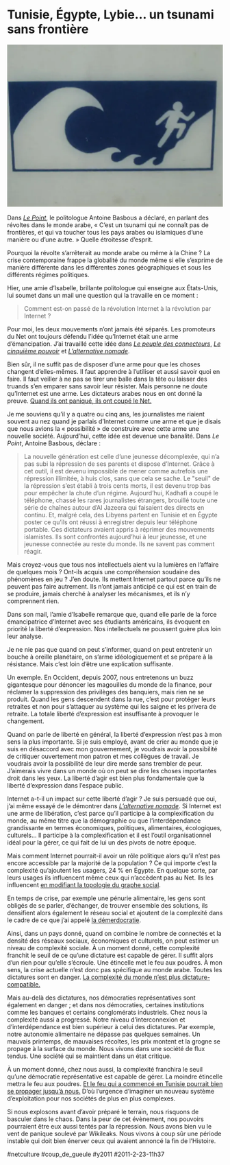 # Tunisie, Égypte, Lybie… un tsunami sans frontière

![](_i/19755659_5c416651c61.webp)

Dans [*Le Point*](http://www.lepoint.fr/monde/la-peur-a-change-de-camp-21-02-2011-1298005_24.php?xtor=EPR-6-[Newsletter-Quotidienne]-20110222), le politologue Antoine Basbous a déclaré, en parlant des révoltes dans le monde arabe, « C’est un tsunami qui ne connaît pas de frontières, et qui va toucher tous les pays arabes ou islamiques d’une manière ou d’une autre. » Quelle étroitesse d’esprit.

Pourquoi la révolte s’arrêterait au monde arabe ou même à la Chine ? La crise contemporaine frappe la globalité du monde même si elle s’exprime de manière différente dans les différentes zones géographiques et sous les différents régimes politiques.

Hier, une amie d’Isabelle, brillante politologue qui enseigne aux États-Unis, lui soumet dans un mail une question qui la travaille en ce moment :

> Comment est-on passé de la révolution Internet à la révolution par Internet ?

Pour moi, les deux mouvements n’ont jamais été séparés. Les promoteurs du Net ont toujours défendu l’idée qu’Internet était une arme d’émancipation. J’ai travaillé cette idée dans *[Le peuple des connecteurs](../../page/le-peuple-des-connecteurs)*, *[Le cinquième pouvoir](../../page/le-cinquieme-pouvoir)* et *[L’alternative nomade](../../books/alternative-nomade.md)*.

Bien sûr, il ne suffit pas de disposer d’une arme pour que les choses changent d’elles-mêmes. Il faut apprendre à l’utiliser et aussi savoir quoi en faire. Il faut veiller à ne pas se tirer une balle dans la tête ou laisser des truands s’en emparer sans savoir leur résister. Mais personne ne doute qu’Internet est une arme. Les dictateurs arabes nous en ont donné la preuve. [Quand ils ont paniqué, ils ont coupé le Net.](../1/egypte-deconnectee-du-cerveau-global.md)

Je me souviens qu’il y a quatre ou cinq ans, les journalistes me riaient souvent au nez quand je parlais d’Internet comme une arme et que je disais que nous avions la « possibilité » de construire avec cette arme une nouvelle société. Aujourd’hui, cette idée est devenue une banalité. Dans *Le Point*, Antoine Basbous, déclare :

> La nouvelle génération est celle d’une jeunesse décomplexée, qui n’a pas subi la répression de ses parents et dispose d’Internet. Grâce à cet outil, il est devenu impossible de mener comme autrefois une répression illimitée, à huis clos, sans que cela se sache. Le "seuil" de la répression s’est établi à trois cents morts, il est devenu trop bas pour empêcher la chute d’un régime. Aujourd’hui, Kadhafi a coupé le téléphone, chassé les rares journalistes étrangers, brouillé toute une série de chaînes autour d’Al Jazeera qui faisaient des directs en continu. Et, malgré cela, des Libyens partent en Tunisie et en Égypte poster ce qu’ils ont réussi à enregistrer depuis leur téléphone portable. Ces dictateurs avaient appris à réprimer des mouvements islamistes. Ils sont confrontés aujourd’hui à leur jeunesse, et une jeunesse connectée au reste du monde. Ils ne savent pas comment réagir.

Mais croyez-vous que tous nos intellectuels aient vu la lumières en l’affaire de quelques mois ? Ont-ils acquis une compréhension soudaine des phénomènes en jeu ? J’en doute. Ils mettent Internet partout parce qu’ils ne peuvent pas faire autrement. Ils n’ont jamais anticipé ce qui est en train de se produire, jamais cherché à analyser les mécanismes, et ils n’y comprennent rien.

Dans son mail, l’amie d’Isabelle remarque que, quand elle parle de la force émancipatrice d’Internet avec ses étudiants américains, ils évoquent en priorité la liberté d’expression. Nos intellectuels ne poussent guère plus loin leur analyse.

Je ne nie pas que quand on peut s’informer, quand on peut entretenir un bouche à oreille planétaire, on s’arme idéologiquement et se prépare à la résistance. Mais c’est loin d’être une explication suffisante.

Un exemple. En Occident, depuis 2007, nous entretenons un buzz gigantesque pour dénoncer les magouilles du monde de la finance, pour réclamer la suppression des privilèges des banquiers, mais rien ne se produit. Quand les gens descendent dans la rue, c’est pour protéger leurs retraites et non pour s’attaquer au système qui les saigne et les privera de retraite. La totale liberté d’expression est insuffisante à provoquer le changement.

Quand on parle de liberté en général, la liberté d’expression n’est pas à mon sens la plus importante. Si je suis employé, avant de crier au monde que je suis en désaccord avec mon gouvernement, je voudrais avoir la possibilité de critiquer ouvertement mon patron et mes collègues de travail. Je voudrais avoir la possibilité de leur dire merde sans trembler de peur. J’aimerais vivre dans un monde où on peut se dire les choses importantes droit dans les yeux. La liberté d’agir est bien plus fondamentale que la liberté d’expression dans l’espace public.

Internet a-t-il un impact sur cette liberté d’agir ? Je suis persuadé que oui, j’ai même essayé de le démontrer dans *[L’alternative nomade](../../books/alternative-nomade.md)*. Si Internet est une arme de libération, c’est parce qu’il participe à la complexification du monde, au même titre que la démographie ou que l’interdépendance grandissante en termes économiques, politiques, alimentaires, écologiques, culturels… Il participe à la complexification et il est l’outil organisationnel idéal pour la gérer, ce qui fait de lui un des pivots de notre époque.

Mais comment Internet pourrait-il avoir un rôle politique alors qu’il n’est pas encore accessible par la majorité de la population ? Ce qui importe c’est la complexité qu’ajoutent les usagers, 24 % en Égypte. En quelque sorte, par leurs usages ils influencent même ceux qui n’accèdent pas au Net. Ils les influencent [en modifiant la topologie du graphe social](../../2010/11/la-carte-et-le-reseau-social.md). 

En temps de crise, par exemple une pénurie alimentaire, les gens sont obligés de se parler, d’échanger, de trouver ensemble des solutions, ils densifient alors également le réseau social et ajoutent de la complexité dans le cadre de ce que j’ai appelé [la démerdocratie](../1/la-demerdocratie.md).

Ainsi, dans un pays donné, quand on combine le nombre de connectés et la densité des réseaux sociaux, économiques et culturels, on peut estimer un niveau de complexité sociale. À un moment donné, cette complexité franchit le seuil de ce qu’une dictature est capable de gérer. Il suffit alors d’un rien pour qu’elle s’écroule. Une étincelle met le feu aux poudres. À mon sens, la crise actuelle n’est donc pas spécifique au monde arabe. Toutes les dictatures sont en danger. [La complexité du monde n’est plus dictature-compatible.](../../2010/8/surpopulation-implique-democratie.md)

Mais au-delà des dictatures, nos démocraties représentatives sont également en danger ; et dans nos démocraties, certaines institutions comme les banques et certains conglomérats industriels. Chez nous la complexité aussi a progressé. Notre niveau d’interconnexion et d’interdépendance est bien supérieur à celui des dictatures. Par exemple, notre autonomie alimentaire ne dépasse pas quelques semaines. Un mauvais printemps, de mauvaises récoltes, les prix montent et la grogne se propage à la surface du monde. Nous vivons dans une société de flux tendus. Une société qui se maintient dans un état critique. 

À un moment donné, chez nous aussi, la complexité franchira le seuil qu’une démocratie représentative est capable de gérer. La moindre étincelle mettra le feu aux poudres. [Et le feu qui a commencé en Tunisie pourrait bien se propager jusqu’à nous.](la-revolte-mediterranee.md) D’où l’urgence d’imaginer un nouveau système d’exploitation pour nos sociétés de plus en plus complexes.

Si nous explosons avant d’avoir préparé le terrain, nous risquons de basculer dans le chaos. Dans la peur de cet évènement, nos pouvoirs pourraient être eux aussi tentés par la répression. Nous avons bien vu le vent de panique soulevé par Wikileaks. Nous vivons à coup sûr une période instable qui doit bien énerver ceux qui avaient annoncé la fin de l’Histoire.

#netculture #coup_de_gueule #y2011 #2011-2-23-11h37
